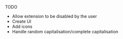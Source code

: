 TODO
- Allow extension to be disabled by the user
- Create UI
- Add icons
- Handle random capitalisation/complete capitalisation
